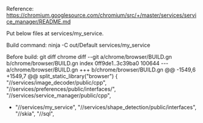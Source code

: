 Reference:
https://chromium.googlesource.com/chromium/src/+/master/services/service_manager/README.md

Put below files at services/my_service.

Build command:
ninja -C out/Default  services/my_service

Before build:
git diff chrome
diff --git a/chrome/browser/BUILD.gn b/chrome/browser/BUILD.gn
index 0ff9de1..3c39ba0 100644
--- a/chrome/browser/BUILD.gn
+++ b/chrome/browser/BUILD.gn
@@ -1549,6 +1549,7 @@ split_static_library("browser") {
     "//services/image_decoder/public/cpp",
     "//services/preferences/public/interfaces/",
     "//services/service_manager/public/cpp",
+    "//services/my_service",
     "//services/shape_detection/public/interfaces",
     "//skia",
     "//sql",


